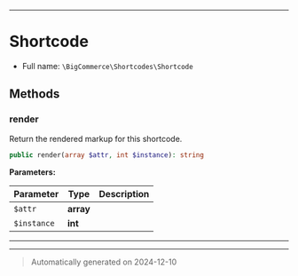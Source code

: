 ***

# Shortcode





* Full name: `\BigCommerce\Shortcodes\Shortcode`



## Methods


### render

Return the rendered markup for this shortcode.

```php
public render(array $attr, int $instance): string
```








**Parameters:**

| Parameter | Type | Description |
|-----------|------|-------------|
| `$attr` | **array** |  |
| `$instance` | **int** |  |





***


***
> Automatically generated on 2024-12-10
